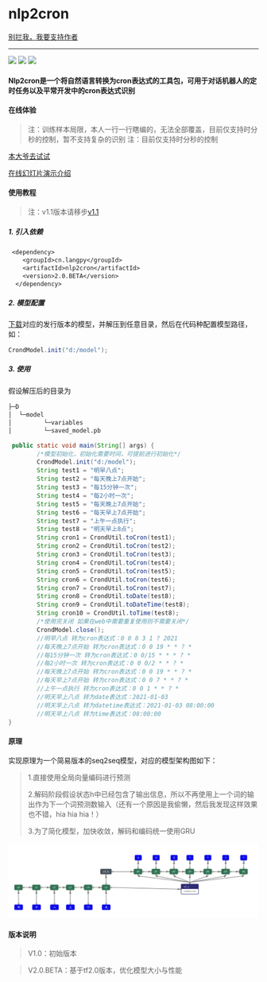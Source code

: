 # nlp2cron


[别拦我，我要支持作者](https://afdian.net/a/huoyo)


---

<div >
    <img src='https://shields.io/badge/version-2.0.BETA-green.svg'>
    <img src='https://shields.io/badge/dependencies-tensorflow-blue.svg'>
    <img src='https://shields.io/badge/author-Chang Zhang-dbab09.svg'>
    <h4>Nlp2cron是一个将自然语言转换为cron表达式的工具包，可用于对话机器人的定时任务以及平常开发中的cron表达式识别</h4>
</div>


#### 在线体验

> 注：训练样本局限，本人一行一行瞎编的，无法全部覆盖，目前仅支持时分秒的控制，暂不支持复杂的识别
> 注：目前仅支持时分秒的控制

[本大爷去试试](http://nlp2cron.langpy.cn/)

[在线幻灯片演示介绍](http://www.texspire.cn/view/f9424e8a921344e6a89c9e43358ab0c4?staticnavmenu=true)

#### 使用教程

> 注：v1.1版本请移步[v1.1](README-v1.1.md)


##### 1.  引入依赖
```
 <dependency>
    <groupId>cn.langpy</groupId>
    <artifactId>nlp2cron</artifactId>
    <version>2.0.BETA</version>
  </dependency>
```
##### 2.  模型配置

[下载](https://gitee.com/huoyo/nlp2cron/releases)对应的发行版本的模型，并解压到任意目录，然后在代码种配置模型路径，如：

```java
CrondModel.init("d:/model");
```


##### 3.  使用

假设解压后的目录为

```
├─D
│  └─model
│         └─variables
│         └─saved_model.pb
```




```java
 public static void main(String[] args) {
        /*模型初始化，初始化需要时间，可提前进行初始化*/
        CrondModel.init("d:/model");
        String test1 = "明早八点";
        String test2 = "每天晚上7点开始";
        String test3 = "每15分钟一次";
        String test4 = "每2小时一次";
        String test5 = "每天晚上7点开始";
        String test6 = "每天早上7点开始";
        String test7 = "上午一点执行";
        String test8 = "明天早上8点";
        String cron1 = CrondUtil.toCron(test1);
        String cron2 = CrondUtil.toCron(test2);
        String cron3 = CrondUtil.toCron(test3);
        String cron4 = CrondUtil.toCron(test4);
        String cron5 = CrondUtil.toCron(test5);
        String cron6 = CrondUtil.toCron(test6);
        String cron7 = CrondUtil.toCron(test7);
        String cron8 = CrondUtil.toDate(test8);
        String cron9 = CrondUtil.toDateTime(test8);
        String cron10 = CrondUtil.toTime(test8);
        /*使用完关闭 如果在web中需要重复使用则不需要关闭*/
        CrondModel.close();
        //明早八点 转为cron表达式：0 0 8 3 1 ? 2021
        //每天晚上7点开始 转为cron表达式：0 0 19 * * ? *
        //每15分钟一次 转为cron表达式：0 0/15 * * * ? *
        //每2小时一次 转为cron表达式：0 0 0/2 * * ? *
        //每天晚上7点开始 转为cron表达式：0 0 19 * * ? *
        //每天早上7点开始 转为cron表达式：0 0 7 * * ? *
        //上午一点执行 转为cron表达式：0 0 1 * * ? *
        //明天早上八点 转为date表达式：2021-01-03
        //明天早上八点 转为datetime表达式：2021-01-03 08:00:00
        //明天早上八点 转为time表达式：08:00:00
}
```

#### 原理

实现原理为一个简易版本的seq2seq模型，对应的模型架构图如下：

> 1.直接使用全局向量编码进行预测
>
> 2.解码阶段假设状态h中已经包含了输出信息，所以不再使用上一个词的输出作为下一个词预测数输入（还有一个原因是我偷懒，然后我发现这样效果也不错，hia hia hia！）
>
> 3.为了简化模型，加快收敛，解码和编码统一使用GRU

![输入图片说明](src/main/resources/model_idea.png)


#### 版本说明

> V1.0：初始版本

> V2.0.BETA：基于tf2.0版本，优化模型大小与性能





